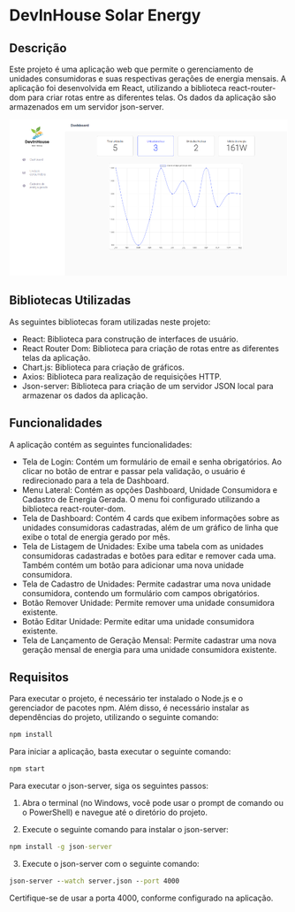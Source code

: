 
# DevInHouse Solar Energy

## Descrição

<p>Este projeto é uma aplicação web que permite o gerenciamento de unidades consumidoras e suas respectivas gerações de energia mensais. A aplicação foi desenvolvida em React, utilizando a biblioteca react-router-dom para criar rotas entre as diferentes telas. Os dados da aplicação são armazenados em um servidor json-server.</p>

<img src="./src/images/solar-energy.png" alt="solar-energy" width="550"/>


## Bibliotecas Utilizadas

<p>As seguintes bibliotecas foram utilizadas neste projeto:</p>

 - React: Biblioteca para construção de interfaces de usuário.
 - React Router Dom: Biblioteca para criação de rotas entre as diferentes telas da aplicação.
 - Chart.js: Biblioteca para criação de gráficos.
 - Axios: Biblioteca para realização de requisições HTTP.
 - Json-server: Biblioteca para criação de um servidor JSON local para armazenar os dados da aplicação.

## Funcionalidades
<p>A aplicação contém as seguintes funcionalidades:<p>

 - Tela de Login: Contém um formulário de email e senha obrigatórios. Ao clicar no botão de entrar e passar pela validação, o usuário é redirecionado para a tela de Dashboard.
 - Menu Lateral: Contém as opções Dashboard, Unidade Consumidora e Cadastro de Energia Gerada. O menu foi configurado utilizando a biblioteca react-router-dom.
 - Tela de Dashboard: Contém 4 cards que exibem informações sobre as unidades consumidoras cadastradas, além de um gráfico de linha que exibe o total de energia gerado por mês.
 - Tela de Listagem de Unidades: Exibe uma tabela com as unidades consumidoras cadastradas e botões para editar e remover cada uma. Também contém um botão para adicionar uma nova unidade consumidora.
 - Tela de Cadastro de Unidades: Permite cadastrar uma nova unidade consumidora, contendo um formulário com campos obrigatórios.
 - Botão Remover Unidade: Permite remover uma unidade consumidora existente.
 - Botão Editar Unidade: Permite editar uma unidade consumidora existente.
 - Tela de Lançamento de Geração Mensal: Permite cadastrar uma nova geração mensal de energia para uma unidade consumidora existente.

## Requisitos

<p>Para executar o projeto, é necessário ter instalado o Node.js e o gerenciador de pacotes npm. Além disso, é necessário instalar as dependências do projeto, utilizando o seguinte comando:</p>


```cmd
npm install
```
Para iniciar a aplicação, basta executar o seguinte comando:

```cmd
npm start
```

<p>Para executar o json-server, siga os seguintes passos:</p>

1. Abra o terminal (no Windows, você pode usar o prompt de comando ou o PowerShell) e navegue até o diretório do projeto.

2. Execute o seguinte comando para instalar o json-server:<p>

```cmd
npm install -g json-server
```

3. Execute o json-server com o seguinte comando:

```cmd
json-server --watch server.json --port 4000
```
<p>Certifique-se de usar a porta 4000, conforme configurado na aplicação.</p>
